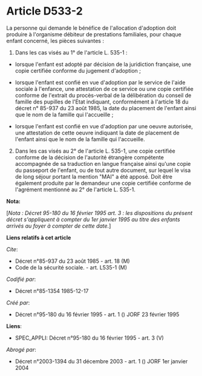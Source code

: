 # Article D533-2

La personne qui demande le bénéfice de l'allocation d'adoption doit produire à l'organisme débiteur de prestations
familiales, pour chaque enfant concerné, les pièces suivantes :

1. Dans les cas visés au 1° de l'article L. 535-1 :

- lorsque l'enfant est adopté par décision de la juridiction française, une copie certifiée conforme du jugement d'adoption ;

- lorsque l'enfant est confié en vue d'adoption par le service de l'aide sociale à l'enfance, une attestation de ce service
ou une copie certifiée conforme de l'extrait du procès-verbal de la délibération du conseil de famille des pupilles de l'Etat
indiquant, conformément à l'article 18 du décret n° 85-937 du 23 août 1985, la date du placement de l'enfant ainsi que le nom
de la famille qui l'accueille ;

- lorsque l'enfant est confié en vue d'adoption par une oeuvre autorisée, une attestation de cette oeuvre indiquant la date
de placement de l'enfant ainsi que le nom de la famille qui l'accueille.

2. Dans les cas visés au 2° de l'article L. 535-1, une copie certifiée conforme de la décision de l'autorité étrangère
compétente accompagnée de sa traduction en langue française ainsi qu'une copie du passeport de l'enfant, ou de tout autre
document, sur lequel le visa de long séjour portant la mention "MAI" a été apposé. Doit être également produite par le
demandeur une copie certifiée conforme de l'agrément mentionné au 2° de l'article L. 535-1.

**Nota:**

[*Nota : Décret 95-180 du 16 février 1995 art. 3 : les dispositions du présent décret s'appliquent à compter du 1er janvier
1995 au titre des enfants arrivés au foyer à compter de cette date.*]

**Liens relatifs à cet article**

_Cite_:

  - Décret n°85-937 du 23 août 1985 - art. 18 (M)
  - Code de la sécurité sociale. - art. L535-1 (M)

_Codifié par_:

  - Décret n°85-1354 1985-12-17

_Créé par_:

  - Décret n°95-180 du 16 février 1995 - art. 1 () JORF 23 février 1995

**Liens**:

  - SPEC_APPLI: Décret n°95-180 du 16 février 1995 - art. 3 (V)

_Abrogé par_:

  - Décret n°2003-1394 du 31 décembre 2003 - art. 1 () JORF 1er janvier 2004
